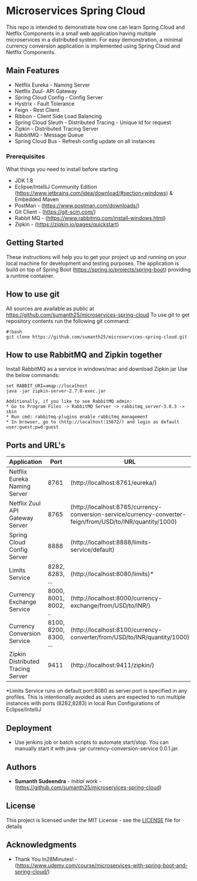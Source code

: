 # Microservices Spring Cloud
This repo is intended to demonstrate how one can learn Spring Cloud and Netflix Components in a small web application having multiple microservices in a distributed system. For easy demonstration, a minimal currency conversion application is implemented using Spring Cloud and Netflix Components.

## Main Features

* Netflix Eureka - Naming Server
* Netflix Zuul- API Gateway
* Spring Cloud Config - Config Server
* Hystrix - Fault Tolerance
* Feign - Rest Client
* Ribbon - Client Side Load Balancing
* Spring Cloud Sleuth - Distributed Tracing - Unique Id for request
* Zipkin - Distributed Tracing Server
* RabbitMQ - Message Queue
* Spring Cloud Bus - Refresh config update on all instances

### Prerequisites

What things you need to install before starting

* JDK 1.8
* Eclipse/IntelliJ Community Edition (https://www.jetbrains.com/idea/download/#section=windows) & Embedded Maven
* PostMan - (https://www.postman.com/downloads/)
* Git Client - (https://git-scm.com/)
* Rabbit MQ - (https://www.rabbitmq.com/install-windows.html)
* Zipkin - (https://zipkin.io/pages/quickstart)

## Getting Started

These instructions will help you to get your project up and running on your local machine for development and testing purposes. The application is build on top of Spring Boot (https://spring.io/projects/spring-boot) providing a runtime container. 

## How to use git ##

All sources are available as public at https://github.com/sumanth25/microservices-spring-cloud
To use git to get repository contents run the following git command:

```
#!bash
git clone https://github.com/sumanth25/microservices-spring-cloud.git
```

## How to use RabbitMQ and Zipkin together ##

Install RabbitMQ as a service in windows/mac and download Zipkin jar
Use the below commands:

```
set RABBIT_URI=amqp://localhost
java -jar zipkin-server-2.7.0-exec.jar

Additionally, if you like to see RabbitMQ admin:
* Go to Program Files -> RabbitMQ Server -> rabbitmq_server-3.8.3 -> sbin
* Run cmd: rabbitmq-plugins enable rabbitmq_management
* In browser, go to (http://localhost:15672/) and login as default user:guest;pwd:guest
```

## Ports and URL's

|     Application       |     Port          |     URL     |
| ------------- | ------------- | ------------------------ |
| Netflix Eureka Naming Server | 8761 | (http://localhost:8761/eureka/) |
| Netflix Zuul API Gateway Server | 8765 | (http://localhost:8765/currency-conversion-service/currency-converter-feign/from/USD/to/INR/quantity/1000) | 
| Spring Cloud Config Server | 8888 | (http://localhost:8888/limits-service/default) |
| Limits Service | 8282, 8283, ... | (http://localhost:8080/limits)* |
| Currency Exchange Service | 8000, 8001, 8002, ..  | (http://localhost:8000/currency-exchange/from/USD/to/INR/) |
| Currency Conversion Service | 8100, 8200, 8300, ... | (http://localhost:8100/currency-converter/from/USD/to/INR/quantity/1000) |
| Zipkin Distributed Tracing Server | 9411 | (http://localhost:9411/zipkin/) |

*Limits Service runs on default port:8080 as server.port is specified in any profiles. This is intentionally avoided as users are expected to run multiple instances with ports (8282,8283) in local Run Configurations of Eclipse/IntelliJ

## Deployment

* Use jenkins job or batch scripts to automate start/stop. You can manually start it with java -jar currency-conversion-service 0.0.1.jar. 


## Authors

* **Sumanth Sudeendra**  - *Initial work* - (https://github.com/sumanth25/microservices-spring-cloud)

## License

This project is licensed under the MIT License - see the [LICENSE](LICENSE) file for details

## Acknowledgments

* Thank You In28Minutes! - (https://www.udemy.com/course/microservices-with-spring-boot-and-spring-cloud/)
